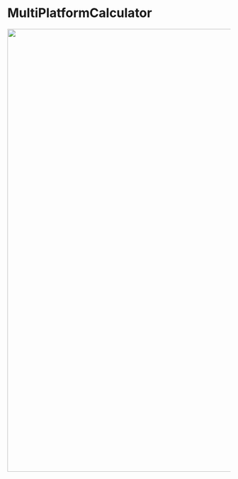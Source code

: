# MultiPlatformCalculator

<div align="center">
  <img src="screenshots/git1.png" width="1000">
</div>
